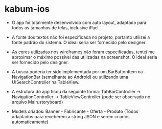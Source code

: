 # kabum-ios

- O app foi totalmente desenvolvido com auto layout, adaptado para todos os tamanhos de telas, inclusive iPad.
- A fonte dos textos não foi especificada no projeto, portanto utilizei a fonte padrão do sistema. O ideal seria ser fornecido pelo designer.
- As cores utilizadas nos wireframes não foram especificadas, tentei me aproximar o máximo possível das utilizadas na screenshot. O ideal seria ser fornecido pelo designer.
- A busca poderia ter sido implementada por um BarButtonItem na NavigationBar (semelhante ao Android) ou utilizando uma UISearchController na TableView.

- A estrutura do app ficou da seguinte forma:
TabBarController -> NavigationController -> TableViewController (pode ser observado no arquivo Main.storyboard)

- Models criados:
Banner - Fabricante - Oferta - Produto (Todos adaptados para receberem a string JSON e serem criados automaticamente)
